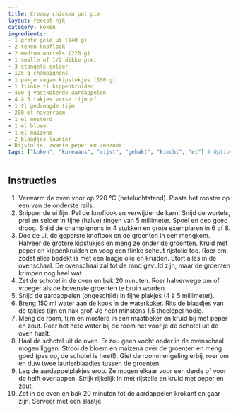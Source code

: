 ```yaml
---
title: Creamy chicken pot pie
layout: recept.njk
category: koken
ingredients:
- 1 grote gele ui (140 g)
- 2 tenen knoflook
- 2 medium wortels (220 g)
- 1 smalle of 1/2 dikke prei
- 3 stengels selder
- 125 g champignons
- 1 pakje vegan kipstukjes (160 g)
- 1 flinke tl kippenkruiden
- 400 g vastkokende aardappelen
- 4 à 5 takjes verse tijm of
- 1 tl gedroogde tijm
- 200 ml haverroom
- 1 el mosterd
- 1 el bloem
- 1 el maïzena
- 2 blaadjes laurier
- Rijstolie, zwarte peper en zeezout
tags: ["koken", "koreaans", "rijst", "gehakt", "kimchi", "ei"] # Optioneel
---
```


## Instructies

1. Verwarm de oven voor op 220 °C (heteluchtstand). Plaats het rooster op een van de onderste rails.
2. Snipper de ui fijn. Pel de knoflook en verwijder de kern. Snijd de wortels, prei en selder in fijne (halve) ringen van 5 millimeter. Spoel en dep goed droog. Snijd de champignons in 4 stukken en grote exemplaren in 6 of 8.
3. Doe de ui, de geperste knoflook en de groenten in een mengkom. Halveer de grotere kipstukjes en meng ze onder de groenten. Kruid met peper en kippenkruiden en voeg een flinke scheut rijstolie toe. Roer om, zodat alles bedekt is met een laagje olie en kruiden. Stort alles in de ovenschaal. De ovenschaal zal tot de rand gevuld zijn, maar de groenten krimpen nog heel wat.
4. Zet de schotel in de oven en bak 20 minuten. Roer halverwege om of vroeger als de bovenste groenten te bruin worden.
5. Snijd de aardappelen (ongeschild) in fijne plakjes (4 à 5 millimeter).
6. Breng 150 ml water aan de kook in de waterkoker. Rits de blaadjes van de takjes tijm en hak grof. Je hebt minstens 1,5 theelepel nodig.
7. Meng de room, tijm en mosterd in een maatbeker en kruid bij met peper en zout. Roer het hete water bij de room net voor je de schotel uit de oven haalt.
8. Haal de schotel uit de oven. Er zou geen vocht onder in de ovenschaal mogen liggen. Strooi de bloem en maizena over de groenten en meng goed (pas op, de schotel is heet!). Giet de roommengeling erbij, roer om en duw twee laurierblaadjes tussen de groenten.
9. Leg de aardappelplakjes erop. Ze mogen elkaar voor een derde of voor de helft overlappen. Strijk rijkelijk in met rijstolie en kruid met peper en zout.
10. Zet in de oven en bak 20 minuten tot de aardappelen krokant en gaar zijn. Serveer met een slaatje.